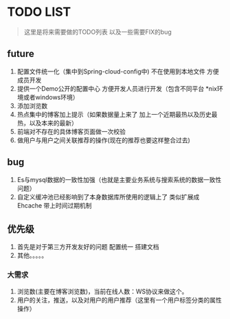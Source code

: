 # TODO LIST
> 这里是将来需要做的TODO列表 以及一些需要FIX的bug

## future
1. 配置文件统一化（集中到Spring-cloud-config中) 不在使用到本地文件 方便成员开发
2. 提供一个Demo公开的配置中心 方便开发人员进行开发（包含不同平台 *nix环境或者windows环境）
4. 添加浏览数
5. 热点集中的博客加上提示（如果数据量上来了 加上一个近期最热以及历史最热，以及本来的最新）
6. 前端对不存在的具体博客页面做一次校验
7. 做用户与用户之间关联推荐的操作(现在的推荐也要这样整合过去)

## bug
1. Es与mysql数据的一致性加强（也就是主要业务系统与搜索系统的数据一致性问题）
2. 自定义缓冲池已经影响到了本身数据库所使用的逻辑上了 类似扩展成Ehcache 带上时间过期机制


## 优先级
1. 首先是对于第三方开发友好的问题 配置统一 搭建文档
3. 其他。。。。。


### 大需求
1. 浏览数(主要在博客浏览数)，当前在线人数：WS协议来做这个。
2. 用户的关注，推送，以及对用户的用户推荐（这里有一个用户标签分类的属性操作）
